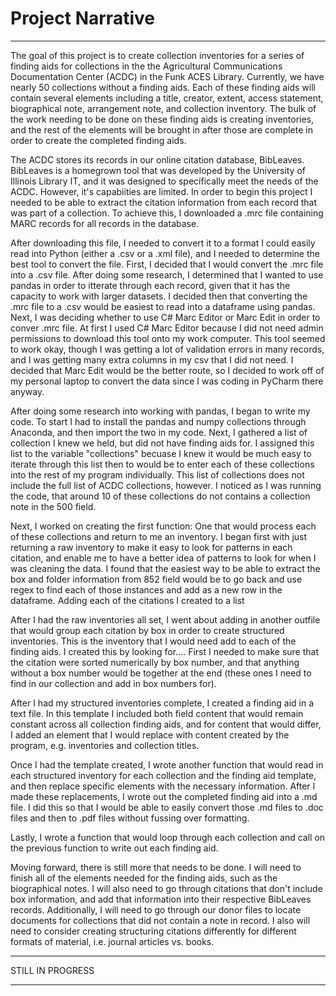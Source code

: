 # Project Narrative 
----------------------------------

The goal of this project is to create collection inventories for a series of finding aids for collections in the the Agricultural Communications Documentation Center (ACDC) in the Funk ACES Library.  Currently, we have nearly 50 collections without a finding aids.  Each of these finding aids will contain several elements including a title, creator, extent, access statement, biographical note, arrangement note, and collection inventory.  The bulk of the work needing to be done on these finding aids is creating inventories, and the rest of the elements will be brought in after those are complete in order to create the completed finding aids.  

The ACDC stores its records in our online citation database, BibLeaves.  BibLeaves is a homegrown tool that was developed by the University of Illinois Library IT, and it was designed to specifically meet the needs of the ACDC.  However, it's capabiities are limited.  In order to begin this project I needed to be able to extract the citation information from each record that was part of a collection.  To achieve this, I downloaded a .mrc file containing MARC records for all records in the database.  

After downloading this file, I needed to convert it to a format I could easily read into Python (either a .csv or a .xml file), and I needed to determine the best tool to convert the file.  First, I decided that I would convert the .mrc file into a .csv file.  After doing some research, I determined that I wanted to use pandas in order to itterate through each record, given that it has the capacity to work with larger datasets.  I decided then that converting the .mrc file to a .csv would be easiest to read into a dataframe using pandas.  Next, I was deciding whether to use C# Marc Editor or Marc Edit in order to conver .mrc file.  At first I used C# Marc Editor because I did not need admin permissions to download this tool onto my work computer.  This tool seemed to work okay, though I was getting a lot of validation errors in many records, and I was getting many extra columns in my csv that I did not need.  I decided that Marc Edit would be the better route, so I decided to work off of my personal laptop to convert the data since I was coding in PyCharm there anyway. 

After doing some research into working with pandas, I began to write my code.  To start I had to install the pandas and numpy collections through Anaconda, and then import the two in my code.  Next, I gathered a list of collection I knew we held, but did not have finding aids for.  I assigned this list to the variable "collections" becuase I knew it would be much easy to iterate through this list then to would be to enter each of these collections into the rest of my program individually.  This list of collections does not include the full list of ACDC collections, however. I noticed as I was running the code, that around 10 of these collections do not contains a collection note in the 500 field. 

Next, I worked on creating the first function: One that would process each of these collections and return to me an inventory.  I began first with just returning a raw inventory to make it easy to look for patterns in each citation, and enable me to have a better idea of patterns to look for when I was cleaning the data.  I found that the easiest way to be able to extract the box and folder information from 852 field would be to go back and use regex to find each of those instances and add as a new row in the dataframe.  Adding each of the citations I created to a list 

After I had the raw inventories all set, I went about adding in another outfile that would group each citation by box in order to create structured inventories.  This is the inventory that I would need add to each of the finding aids.  I created this by looking for.... First I needed to make sure that the citation were sorted numerically by box number, and that anything without a box number would be together at the end (these ones I need to find in our collection and add in box numbers for). 

After I had my structured inventories complete, I created a finding aid in a text file.  In this template I included both field content that would remain constant across all collection finding aids, and for content that would differ, I added an element that I would replace with content created by the program, e.g. inventories and collection titles. 

Once I had the template created, I wrote another function that would read in each structured inventory for each collection and the finding aid template, and then replace specific elements with the necessary information.  After I made these replacements, I wrote out the completed finding aid into a .md file.  I did this so that I would be able to easily convert those .md files to .doc files and then to .pdf files without fussing over formatting.  

Lastly, I wrote a function that would loop through each collection and call on the previous function to write out each finding aid.  

Moving forward, there is still more that needs to be done.  I will need to finish all of the elements needed for the finding aids, such as the biographical notes.  I will also need to go through citations that don't include box information, and add that information into their respective BibLeaves records.  Additionally, I will need to go through our donor files to locate documents for collections that did not contain a note in record.  I also will need to consider creating structuring citations differently for different formats of material, i.e. journal articles vs. books.  


-------------------

STILL IN PROGRESS 

-------------------

